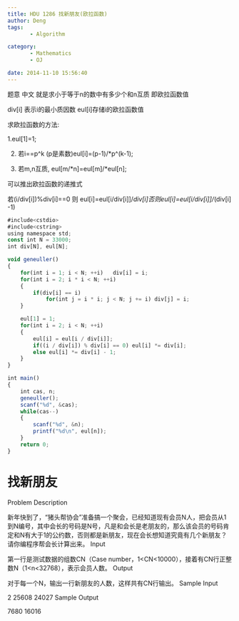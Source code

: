 ```yaml
---
title: HDU 1286 找新朋友(欧拉函数)
author: Deng
tags: 
       - Algorithm

category: 
       - Mathematics
       - OJ

date: 2014-11-10 15:56:40
---
```

题意 中文 就是求小于等于n的数中有多少个和n互质 即欧拉函数值

div[i] 表示i的最小质因数 eul[i]存储i的欧拉函数值

求欧拉函数的方法:

1.eul[1]=1;

2. 若i==p^k (p是素数)eul[i]=(p-1)/*p^(k-1);

3. 若m,n互质, eul[m/*n]=eul[m]/*eul[n];

可以推出欧拉函数的递推式

若(i/div[i])%div[i]==0 则 eul[i]=eul[i/div[i]]/*div[i]否则eul[i]=eul[i/div[i]]/*(div[i] -1)

```js 
#include<cstdio>
#include<cstring>
using namespace std;
const int N = 33000;
int div[N], eul[N];

void geneuller()
{
    for(int i = 1; i < N; ++i)   div[i] = i;
    for(int i = 2; i * i < N; ++i)
    {
        if(div[i] == i)
            for(int j = i * i; j < N; j += i) div[j] = i;
    }

    eul[1] = 1;
    for(int i = 2; i < N; ++i)
    {
        eul[i] = eul[i / div[i]];
        if((i / div[i]) % div[i] == 0) eul[i] *= div[i];
        else eul[i] *= div[i] - 1;
    }
}

int main()
{
    int cas, n;
    geneuller();
    scanf("%d", &cas);
    while(cas--)
    {
        scanf("%d", &n);
        printf("%d\n", eul[n]);
    }
    return 0;
}
```

# 找新朋友

Problem Description

新年快到了，“猪头帮协会”准备搞一个聚会，已经知道现有会员N人，把会员从1到N编号，其中会长的号码是N号，凡是和会长是老朋友的，那么该会员的号码肯定和N有大于1的公约数，否则都是新朋友，现在会长想知道究竟有几个新朋友？请你编程序帮会长计算出来。
Input

第一行是测试数据的组数CN（Case number，1<CN<10000），接着有CN行正整数N（1<n<32768），表示会员人数。
Output

对于每一个N，输出一行新朋友的人数，这样共有CN行输出。
Sample Input

2 25608 24027
Sample Output

7680 16016